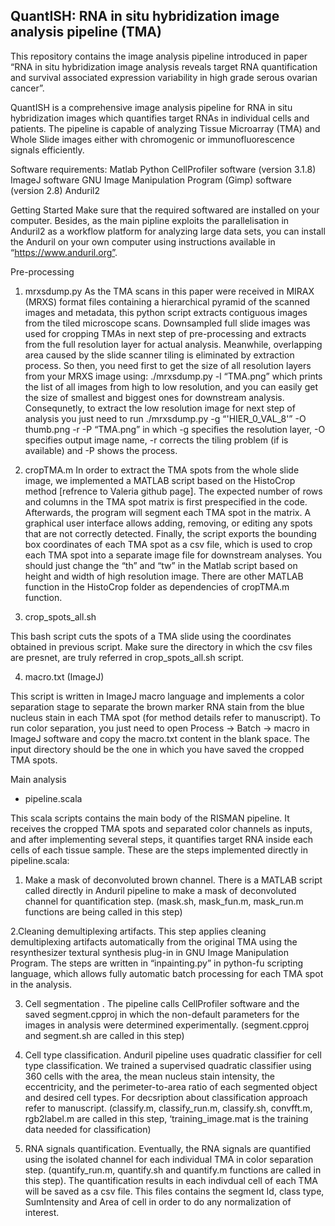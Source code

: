 ## QuantISH: RNA in situ hybridization image analysis pipeline (TMA)

This repository contains the image analysis pipeline introduced in paper “RNA in situ hybridization image analysis reveals target RNA quantification and survival associated expression variability in high grade serous ovarian cancer”. 

QuantISH is a comprehensive image analysis pipeline for RNA in situ hybridization images which quantifies target RNAs in individual cells and patients. The pipeline is capable of analyzing Tissue Microarray (TMA) and Whole Slide images either with chromogenic or immunofluorescence signals efficiently. 


Software requirements: 
Matlab
Python
CellProfiler software (version 3.1.8)
ImageJ software
GNU Image Manipulation Program (Gimp) software (version 2.8)
Anduril2 

Getting Started 
Make sure that the required softwared are installed on your computer. Besides, as the main pipline exploits the parallelisation in Anduril2 as a workflow platform for analyzing large data sets, you can install the Anduril on your own computer using instructions available in “https://www.anduril.org”. 

Pre-processing
1. mrxsdump.py
 As the TMA scans in this paper were received in MIRAX (MRXS) format files containing a hierarchical pyramid of the scanned images and metadata, this python script extracts contiguous images from the tiled microscope scans. Downsampled full slide images was used for cropping TMAs in next step of pre-processing and extracts from the full resolution layer for actual analysis. Meanwhile, overlapping area caused by the slide scanner tiling is eliminated by extraction process. So then, you need first to get the size of all resolution layers from your MRXS image using:
./mrxsdump.py  -l “TMA.png” 
which prints the list of all images from high to low resolution, and you can easily get the size of smallest and biggest ones for downstream analysis. Consequnetly, to extract the low resolution image for next step of analysis you just need to run
./mrxsdump.py  -g “'HIER_0_VAL_8'”  -O thumb.png -r -P  “TMA.png”
in which -g specifies the resolution layer, -O specifies output image name, -r corrects the tiling problem (if is available) and -P shows the process. 


2. cropTMA.m
In order to extract the TMA spots from the whole slide image, we implemented a MATLAB script based on the HistoCrop method [refrence to Valeria github page]. The expected number of rows and columns in the TMA spot matrix is first prespecified in the code. Afterwards, the program will segment each TMA spot in the matrix. A graphical user interface allows adding, removing, or editing any spots that are not correctly detected. Finally, the script exports the bounding box coordinates of each TMA spot as a csv file, which is used to crop each TMA spot into a separate image file for downstream analyses. You should just change the “th” and “tw” in the Matlab script based on height and width of high resolution image. There are other MATLAB function in the HistoCrop folder as dependencies of cropTMA.m function. 


3. crop_spots_all.sh

This bash script cuts the spots of a TMA slide using the coordinates obtained in previous script. Make sure the directory in which the csv files are presnet, are truly referred in crop_spots_all.sh script. 


4. macro.txt (ImageJ)

This script is written in ImageJ macro language and implements a color separation stage to separate the brown marker RNA stain from the blue nucleus stain in each TMA spot (for method details refer to manuscript). To run color separation, you just need to open Process → Batch → macro in ImageJ software and copy the macro.txt content in the blank space. The input directory should be the one in which you have saved the cropped TMA spots.  



Main analysis

- pipeline.scala


This scala scripts contains the main body of the RISMAN pipeline. It receives the cropped TMA spots and separated color channels as inputs, and after implementing several steps, it quantifies target RNA inside each cells of each tissue sample. These are the steps implemented directly in pipeline.scala:

1. Make a mask of deconvoluted brown channel. There is a MATLAB script called directly in Anduril pipeline to make a mask of deconvoluted channel for quantification step. (mask.sh, mask_fun.m, mask_run.m functions are being called in this step)

2.Cleaning demultiplexing artifacts. This step applies cleaning demultiplexing artifacts automatically from the original TMA using the resynthesizer textural synthesis plug-in in GNU Image Manipulation Program. The steps are written in “inpainting.py” in python-fu scripting language, which allows fully automatic batch processing for each TMA spot in the analysis. 


3. Cell segmentation . The pipeline calls CellProfiler software and the saved segment.cpproj in which the non-default parameters for the images in analysis were determined experimentally. (segment.cpproj and segment.sh are called in this step)

4. Cell type classification. Anduril pipeline uses quadratic classifier for cell type classification. We trained a supervised quadratic classifier using 360 cells with the area, the mean nucleus stain intensity, the eccentricity, and the perimeter-to-area ratio of each segmented object and desired cell types. For decsription about classification approach refer to manuscript. (classify.m, classify_run.m, classify.sh, convfft.m, rgb2label.m are called in this step, ‘training_image.mat is the training data needed for classification) 

5. RNA signals quantification. Eventually, the RNA signals are quantified using the isolated channel for each individual TMA in color separation step. (quantify_run.m, quantify.sh and quantify.m functions are called in this step). The quantification results in each indivdual cell of each TMA will be saved as a csv file. This files contains the segment Id, class type, SumIntensity and Area of cell in order to do any normalization of interest.







